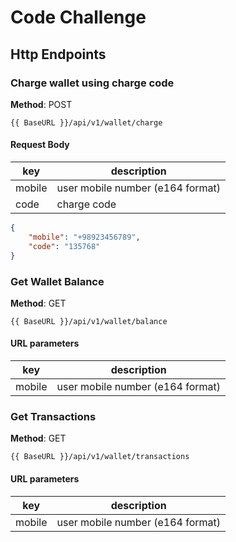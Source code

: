 # Code Challenge

## Http Endpoints

### Charge wallet using charge code

**Method**: POST
```
{{ BaseURL }}/api/v1/wallet/charge
```
#### Request Body 

| key | description |
|-----|-------------|
|mobile| user mobile number (e164 format)|
|code| charge code |

```json
{
    "mobile": "+98923456789",
    "code": "135768"
}
```

### Get Wallet Balance

**Method**: GET

``` 
{{ BaseURL }}/api/v1/wallet/balance
```

#### URL parameters 

| key | description |
|-----|-------------|
|mobile| user mobile number (e164 format)|

### Get Transactions

**Method**: GET

``` 
{{ BaseURL }}/api/v1/wallet/transactions
```

#### URL parameters 

| key | description |
|-----|-------------|
|mobile| user mobile number (e164 format)|

